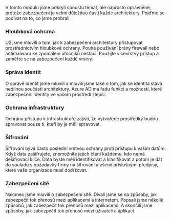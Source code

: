V tomto modulu jsme pokryli spoustu témat, ale naprosto oprávněně, protože zabezpečení je velmi důležitou částí každé architektury. Pojďme se podívat na to, co jsme probrali.

### <a name="defense-in-depth"></a>Hloubková ochrana

Už jsme mluvili o tom, jak k zabezpečení architektury přistupovat prostřednictvím hloubkové ochrany. Pouhé používání brány firewall nebo antimalwaru ke zpomalení útočníků nestačí. Použijte vícevrstvý přístup a zaměřte se na zabezpečení každé vrstvy.

### <a name="identity-management"></a>Správa identit

O správě identit jsme mluvili a mluvili jsme také o tom, jak se identita stává nedílnou součásti architektury. Azure AD má řadu funkcí a možností, které zabezpečení identity ve vašem prostředí zlepší.

### <a name="infrastructure-protection"></a>Ochrana infrastruktury

Ochrana přístupu k infrastruktuře zajistí, že vytvořené prostředky budou spravovat pouze ti, kteří by je měli spravovat.

### <a name="encryption"></a>Šifrování

Šifrování bývá často poslední vrstvou ochrany proti přístupu k vašim datům. Když data zašifrujete, znemožníte jejich čtení každému, kdo nemá dešifrovací klíče. Data byste měli identifikovat a klasifikovat a potom je dát do souladu s požadavky firmy na šifrování a všemi příslušnými předpisy, které vaše organizace musí dodržovat.

### <a name="network-security"></a>Zabezpečení sítě

Nakonec jsme mluvili o zabezpečení sítě. Dívali jsme se na způsoby, jak zabezpečit tok přenosů mezi aplikacemi a internetem. Popsali jsme několik způsobů, jak zabezpečit tok přenosů mezi aplikacemi. A skončili jsme způsoby, jak zabezpečit tok přenosů mezi uživateli a aplikací.
